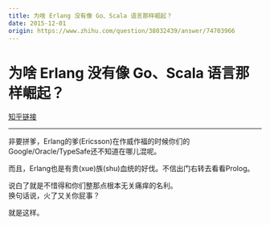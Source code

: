 ```yaml
---
title: 为啥 Erlang 没有像 Go、Scala 语言那样崛起？
date: 2015-12-01
origin: https://www.zhihu.com/question/38032439/answer/74703966
---
```

# 为啥 Erlang 没有像 Go、Scala 语言那样崛起？

[知乎链接](https://www.zhihu.com/question/38032439/answer/74703966)

---------

<span class="RichText ztext CopyrightRichText-richText" itemprop="text"><p>非要拼爹，Erlang的爹(Ericsson)在作威作福的时候你们的Google/Oracle/TypeSafe还不知道在哪儿混呢。</p><p>而且，Erlang也是有贵(xue)族(shu)血统的好伐。不信出门右转去看看Prolog。</p><p>说白了就是不惜得和你们整那点根本无关痛痒的名利。<br>换句话说，火了又关你屁事？</p>就是这样。</span>